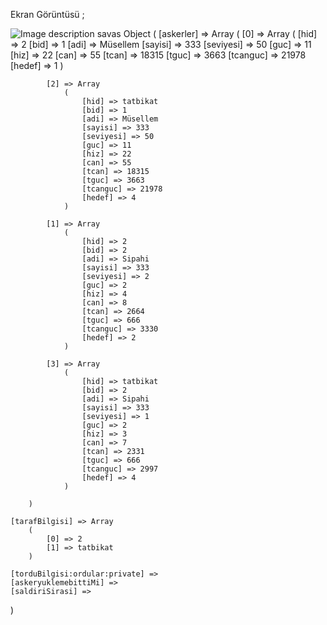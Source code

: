 Ekran Görüntüsü ;

![Image description](http://fetih.online/savas/git/07.05.2020.png)
savas Object
(
    [askerler] => Array
        (
            [0] => Array
                (
                    [hid] => 2
                    [bid] => 1
                    [adi] => Müsellem
                    [sayisi] => 333
                    [seviyesi] => 50
                    [guc] => 11
                    [hiz] => 22
                    [can] => 55
                    [tcan] => 18315
                    [tguc] => 3663
                    [tcanguc] => 21978
                    [hedef] => 1
                )

            [2] => Array
                (
                    [hid] => tatbikat
                    [bid] => 1
                    [adi] => Müsellem
                    [sayisi] => 333
                    [seviyesi] => 50
                    [guc] => 11
                    [hiz] => 22
                    [can] => 55
                    [tcan] => 18315
                    [tguc] => 3663
                    [tcanguc] => 21978
                    [hedef] => 4
                )

            [1] => Array
                (
                    [hid] => 2
                    [bid] => 2
                    [adi] => Sipahi
                    [sayisi] => 333
                    [seviyesi] => 2
                    [guc] => 2
                    [hiz] => 4
                    [can] => 8
                    [tcan] => 2664
                    [tguc] => 666
                    [tcanguc] => 3330
                    [hedef] => 2
                )

            [3] => Array
                (
                    [hid] => tatbikat
                    [bid] => 2
                    [adi] => Sipahi
                    [sayisi] => 333
                    [seviyesi] => 1
                    [guc] => 2
                    [hiz] => 3
                    [can] => 7
                    [tcan] => 2331
                    [tguc] => 666
                    [tcanguc] => 2997
                    [hedef] => 4
                )

        )

    [tarafBilgisi] => Array
        (
            [0] => 2
            [1] => tatbikat
        )

    [torduBilgisi:ordular:private] => 
    [askeryuklemebittiMi] => 
    [saldiriSirasi] => 
)

